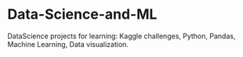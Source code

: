 # Data-Science-and-ML
DataScience projects for learning: Kaggle challenges, Python, Pandas, Machine Learning, Data visualization.
